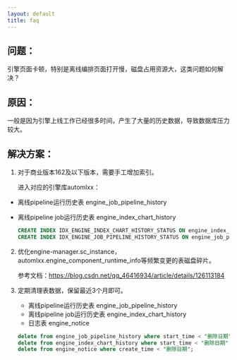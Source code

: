 ```yaml
---
layout: default
title: faq
---
```

## 问题：

引擎页面卡顿，特别是离线编排页面打开慢，磁盘占用资源大，这类问题如何解决？

## 原因：

一般是因为引擎上线工作已经很多时间，产生了大量的历史数据，导致数据库压力较大。

## 解决方案：

1. 对于商业版本162及以下版本，需要手工增加索引。

   进入对应的引擎库automlxx：

* 离线pipeline运行历史表 engine_job_pipeline_history
* 离线pipeline job运行历史表 engine_index_chart_history

  ```sql
  CREATE INDEX IDX_ENGINE_INDEX_CHART_HISTORY_STATUS ON engine_index_chart_history(`status`);
  CREATE INDEX IDX_ENGINE_JOB_PIPELINE_HISTORY_STATUS ON engine_job_pipeline_history(`status`);
  ```

2. 优化engine-manager.sc_instance，automlxx.engine_component_runtime_info等频繁变更的表磁盘碎片。

   参考文档：https://blog.csdn.net/qq_46416934/article/details/126113184
3. 定期清理表数据，保留最近3个月即可。

   * 离线pipeline运行历史表 engine_job_pipeline_history
   * 离线pipeline job运行历史表 engine_index_chart_history
   * 日志表 engine_notice

   ```sql
   delete from engine_job_pipeline_history where start_time < "删除日期" and status != "running";
   delete from engine_index_chart_history where start_time < "删除日期" and status != "running";
   delete from engine_notice where create_time < "删除日期";
   ```
